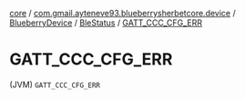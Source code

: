 [core](../../../index.md) / [com.gmail.ayteneve93.blueberrysherbetcore.device](../../index.md) / [BlueberryDevice](../index.md) / [BleStatus](index.md) / [GATT_CCC_CFG_ERR](./-g-a-t-t_-c-c-c_-c-f-g_-e-r-r.md)

# GATT_CCC_CFG_ERR

(JVM) `GATT_CCC_CFG_ERR`